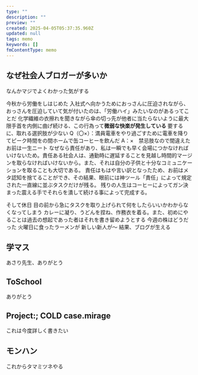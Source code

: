 ```yaml
---
type: ""
description: ""
preview: ""
created: 2025-04-05T05:37:35.960Z
updated: null
tags: memo
keywords: []
fmContentType: memo
---
```


## なぜ社会人ブロガーが多いか
なんかマジでよくわかった気がする

今秋から労働をしはじめた
入社式へ向かうためにおっさんに圧迫されながら、おっさんを圧迫していて気が付いたのは、「労働ハイ」みたいなのがあるってことだ
化学繊維の衣擦れを聞きながら傘の切っ先が他者に当たらないように最大限手首を内側に曲げ続ける、この行為って**微弱な快楽が発生している**
要するに、取れる選択肢が少ない
Q（〇×）：満員電車をやり過ごすために電車を降りてピーク時間をの間ホームで缶コーヒーを飲んだ
A：×　禁忌肢なので間違えたお前は一生ニート
なぜなら責任があり、私は一瞬でも早く会場につかなければいけないため。責任ある社会人は、通勤時に遅延することを見越し時間的マージンを取らなければいけないから。また、それは自分の子供と十分なコミュニケーションを取ることも大切である。
責任はもはや言い訳となったため、お前はメタ認知を捨てることができ、その結果、眼前には神ツール「責任」によって規定された一直線に並ぶタスクだけが残る。
残りの人生はコーヒーによってガン決まった震える手でそれらを潰して続ける事によって完成する。

そして休日
目の前から急にタスクを取り上げられて何をしたらいいかわからなくなってしまう
カレーに凝り、うどんを捏ね、作務衣を着る。また、初めにやることは過去の想起であった者はそれを書き留めようとする
今週の株はどうだった
火曜日に食ったラーメンが
新しい新人が～
結果、ブログが生える

## 学マス
あさり先生、ありがとう

## ToSchool
ありがとう

## Project:; COLD case.mirage
これは今度詳しく書きたい

## モンハン
これからタマミツネやる
